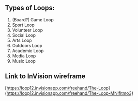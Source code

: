 ## Types of Loops:
1. (Board?) Game Loop
2. Sport Loop
3. Volunteer Loop
4. Social Loop
5. Arts Loop
6. Outdoors Loop
7. Academic Loop
8. Media Loop
9. Music Loop

## Link to InVision wireframe
[https://loop12.invisionapp.com/freehand/The-Loop](https://loop12.invisionapp.com/freehand/The-Loop-MNifItmo3)